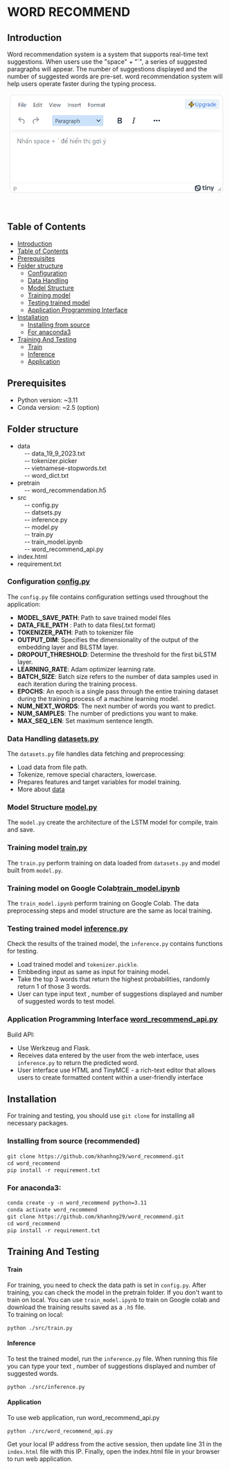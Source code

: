 # WORD RECOMMEND


## Introduction
Word recommendation system is a system that supports real-time text suggestions. When users use the "space" + "`", a series of suggested paragraphs will appear. The number of suggestions displayed and the number of suggested words are pre-set. word recommendation system will help users operate faster during the typing process.<br>

<p align="center">
  <img src='data/web_img.png' width='500'>
</p>
<br>



## Table of Contents
- [Introduction](#introduction)
- [Table of Contents](#table-of-contents)  
- [Prerequisites](#prerequisites)
- [Folder structure](#folder-structure)
  - [Configuration](#configuration-configpy)
  - [Data Handling](#data-handling-datasetspy)
  - [Model Structure](#model-structure-modelpy)
  - [Training model](#training-model-trainpytrain_modelipynb)
  - [Testing trained model](#testing-trained-model-inferencepy)
  - [Application Programming Interface](#application-programming-interface-word_recommend_apipy)
- [Installation](#installation)
  - [Installing from source](#installing-from-source-recommended)
  - [For anaconda3](#for-anaconda3)
- [Training And Testing](#training-and-testing)
  - [Train](#train)
  - [Inference](#inference)
  - [Application](#application)


## Prerequisites
- Python version: ~3.11
- Conda version: ~2.5 (option)


## Folder structure
- data <br>
  &nbsp;&nbsp;&nbsp;&nbsp;-- data_19_9_2023.txt <br>
  &nbsp;&nbsp;&nbsp;&nbsp;-- tokenizer.picker <br>
  &nbsp;&nbsp;&nbsp;&nbsp;-- vietnamese-stopwords.txt <br>
  &nbsp;&nbsp;&nbsp;&nbsp;-- word_dict.txt <br>
- pretrain <br>
  &nbsp;&nbsp;&nbsp;&nbsp;-- word_recommendation.h5 <br>
- src <br>
  &nbsp;&nbsp;&nbsp;&nbsp;-- config.py <br>
  &nbsp;&nbsp;&nbsp;&nbsp;-- datsets.py <br>
  &nbsp;&nbsp;&nbsp;&nbsp;-- inference.py <br>
  &nbsp;&nbsp;&nbsp;&nbsp;-- model.py  <br>
  &nbsp;&nbsp;&nbsp;&nbsp;-- train.py <br>
  &nbsp;&nbsp;&nbsp;&nbsp;-- train_model.ipynb <br>
  &nbsp;&nbsp;&nbsp;&nbsp;-- word_recommend_api.py <br>
- index.html <br>
- requirement.txt <br>



### Configuration [config.py](src/config.py)
The ```config.py``` file contains configuration settings used throughout the application:
- **MODEL_SAVE_PATH**: Path to save trained model files<br>
- **DATA_FILE_PATH** : Path to data files(.txt format)<br>
- **TOKENIZER_PATH**: Path to tokenizer file <br>
- **OUTPUT_DIM**: Specifies the dimensionality of the output of the embedding layer and BiLSTM layer.  <br>
- **DROPOUT_THRESHOLD**: Determine the threshold for the first biLSTM layer. <br>
- **LEARNING_RATE**: Adam optimizer learning rate. <br>
- **BATCH_SIZE**: Batch size refers to the number of data samples used in each iteration during the training process.   <br>
- **EPOCHS**: An epoch is a single pass through the entire training dataset during the training process of a machine learning model. <br>
- **NUM_NEXT_WORDS**: The next number of words you want to predict. <br>
- **NUM_SAMPLES**: The number of predictions you want to make. <br>
- **MAX_SEQ_LEN**: Set maximum sentence length. <br>

### Data Handling [datasets.py](src/datasets.py)
The ```datasets.py``` file handles data fetching and preprocessing:
- Load data from file path.
- Tokenize, remove special characters, lowercase.
- Prepares features and target variables for model training.
- More about [data](data/README.md)

### Model Structure [model.py](src/model.py)
The ```model.py``` create the architecture of the LSTM model for compile, train and save.

### Training model [train.py](src/train.py)
The ```train.py``` perform training on data loaded from ```datasets.py``` and model built from ```model.py```.<br>

### Training model on Google Colab[train_model.ipynb](src/train_model.ipynb)
The ```train_model.ipynb``` perform training on Google Colab. The data preprocessing steps and model structure are the same as local training.


### Testing trained model [inference.py](src/inference.py)
Check the results of the trained model, the  ```inference.py``` contains functions for testing.<br>
- Load trained model and ```tokenizer.pickle```.
- Embbeding input as same as input for training model.
- Take the top 3 words that return the highest probabilities, randomly return 1 of those 3 words.
- User can type input text , number of suggestions displayed and number of suggested words to test model.

### Application Programming Interface [word_recommend_api.py](src/word_recommend_api.py)
Build API:
- Use Werkzeug and Flask.
- Receives data entered by the user from the web interface, uses ```inference.py``` to return the predicted word.
- User interface use HTML and TinyMCE - a rich-text editor that allows users to create formatted content within a user-friendly interface


## Installation
For training and testing, you should use ```git clone``` for 
installing all necessary packages.

### Installing from source (recommended)
```
git clone https://github.com/khanhng29/word_recommend.git
cd word_recommend
pip install -r requirement.txt
```

### For anaconda3:
```
conda create -y -n word_recommend python=3.11
conda activate word_recommend
git clone https://github.com/khanhng29/word_recommend.git
cd word_recommend
pip install -r requirement.txt
```
## Training And Testing

#### Train
For training, you need to check the data path is set in ```config.py```. After training, you can check the model in the pretrain folder.
If you don't want to train on local. You can use ```train_model.ipynb``` to train on Google colab and download the training results saved as a ```.h5``` file.<br>
To training on local:
```
python ./src/train.py
```

#### Inference
To test the trained model, run the ```inference.py``` file. When running this file you can type your text , number of suggestions displayed and number of suggested words.
```
python ./src/inference.py
```

#### Application
To use web application, run word_recommend_api.py
```
python ./src/word_recommend_api.py
```
Get your local IP address from the active session, then update line 31 in the ```index.html``` file with this IP. Finally, open the index.html file in your browser to run web application.


  
